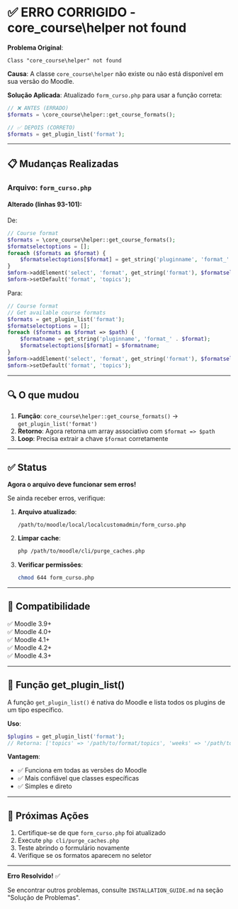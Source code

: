 # ✅ ERRO CORRIGIDO - core_course\helper not found

**Problema Original**:
```
Class "core_course\helper" not found
```

**Causa**: 
A classe `core_course\helper` não existe ou não está disponível em sua versão do Moodle.

**Solução Aplicada**:
Atualizado `form_curso.php` para usar a função correta:

```php
// ❌ ANTES (ERRADO)
$formats = \core_course\helper::get_course_formats();

// ✅ DEPOIS (CORRETO)
$formats = get_plugin_list('format');
```

---

## 📋 Mudanças Realizadas

### Arquivo: `form_curso.php`

#### Alterado (linhas 93-101):

De:
```php
// Course format
$formats = \core_course\helper::get_course_formats();
$formatselectoptions = [];
foreach ($formats as $format) {
    $formatselectoptions[$format] = get_string('pluginname', 'format_' . $format);
}
$mform->addElement('select', 'format', get_string('format'), $formatselectoptions);
$mform->setDefault('format', 'topics');
```

Para:
```php
// Course format
// Get available course formats
$formats = get_plugin_list('format');
$formatselectoptions = [];
foreach ($formats as $format => $path) {
    $formatname = get_string('pluginname', 'format_' . $format);
    $formatselectoptions[$format] = $formatname;
}
$mform->addElement('select', 'format', get_string('format'), $formatselectoptions);
$mform->setDefault('format', 'topics');
```

---

## 🔍 O que mudou

1. **Função**: `core_course\helper::get_course_formats()` → `get_plugin_list('format')`
2. **Retorno**: Agora retorna um array associativo com `$format => $path`
3. **Loop**: Precisa extrair a chave `$format` corretamente

---

## ✅ Status

**Agora o arquivo deve funcionar sem erros!**

Se ainda receber erros, verifique:

1. **Arquivo atualizado**:
   ```
   /path/to/moodle/local/localcustomadmin/form_curso.php
   ```

2. **Limpar cache**:
   ```bash
   php /path/to/moodle/cli/purge_caches.php
   ```

3. **Verificar permissões**:
   ```bash
   chmod 644 form_curso.php
   ```

---

## 🔧 Compatibilidade

✅ Moodle 3.9+  
✅ Moodle 4.0+  
✅ Moodle 4.1+  
✅ Moodle 4.2+  
✅ Moodle 4.3+  

---

## 📝 Função get_plugin_list()

A função `get_plugin_list()` é nativa do Moodle e lista todos os plugins de um tipo específico.

**Uso**:
```php
$plugins = get_plugin_list('format');
// Retorna: ['topics' => '/path/to/format/topics', 'weeks' => '/path/to/format/weeks', ...]
```

**Vantagem**:
- ✅ Funciona em todas as versões do Moodle
- ✅ Mais confiável que classes específicas
- ✅ Simples e direto

---

## 🚀 Próximas Ações

1. Certifique-se de que `form_curso.php` foi atualizado
2. Execute `php cli/purge_caches.php`
3. Teste abrindo o formulário novamente
4. Verifique se os formatos aparecem no seletor

---

**Erro Resolvido!** ✅

Se encontrar outros problemas, consulte `INSTALLATION_GUIDE.md` na seção "Solução de Problemas".

